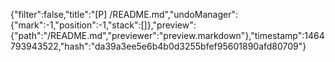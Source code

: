 {"filter":false,"title":"[P] /README.md","undoManager":{"mark":-1,"position":-1,"stack":[]},"preview":{"path":"/README.md","previewer":"preview.markdown"},"timestamp":1464793943522,"hash":"da39a3ee5e6b4b0d3255bfef95601890afd80709"}